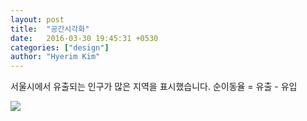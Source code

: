 ```yaml
---
layout: post
title:  "공간시각화"
date:   2016-03-30 19:45:31 +0530
categories: ["design"]
author: "Hyerim Kim"
---
```


서울시에서 유출되는 인구가 많은 지역을 표시했습니다.
순이동율 = 유출 - 유입

<img src="https://github.com/hyerim1048/hyerim1048.github.io/blob/master/_includes/seoul.png"/>

